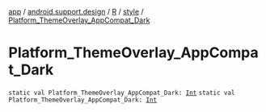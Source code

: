 [app](../../../index.md) / [android.support.design](../../index.md) / [R](../index.md) / [style](index.md) / [Platform_ThemeOverlay_AppCompat_Dark](./-platform_-theme-overlay_-app-compat_-dark.md)

# Platform_ThemeOverlay_AppCompat_Dark

`static val Platform_ThemeOverlay_AppCompat_Dark: `[`Int`](https://kotlinlang.org/api/latest/jvm/stdlib/kotlin/-int/index.html)
`static val Platform_ThemeOverlay_AppCompat_Dark: `[`Int`](https://kotlinlang.org/api/latest/jvm/stdlib/kotlin/-int/index.html)